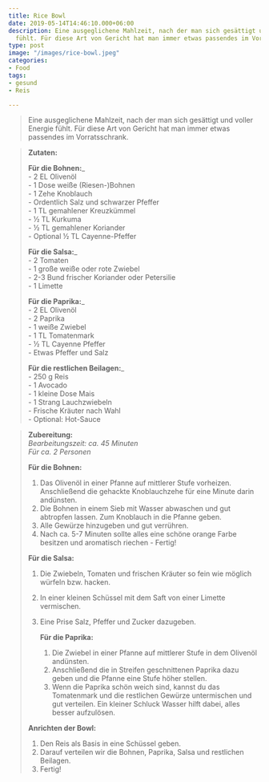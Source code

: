 ```yaml
---
title: Rice Bowl
date: 2019-05-14T14:46:10.000+06:00
description: Eine ausgeglichene Mahlzeit, nach der man sich gesättigt und voller Energie
  fühlt. Für diese Art von Gericht hat man immer etwas passendes im Vorratsschrank.
type: post
image: "/images/rice-bowl.jpeg"
categories:
- Food
tags:
- gesund
- Reis

---
```

> Eine ausgeglichene Mahlzeit, nach der man sich gesättigt und voller Energie fühlt. Für diese Art von Gericht hat man immer etwas passendes im Vorratsschrank.

> **Zutaten:**
>
> **Für die Bohnen:**_  
> \- 2 EL Olivenöl  
> \- 1 Dose weiße (Riesen-)Bohnen  
> \- 1 Zehe Knoblauch  
> \- Ordentlich Salz und schwarzer Pfeffer  
> \- 1 TL gemahlener Kreuzkümmel  
> \- ½ TL Kurkuma  
> \- ½ TL gemahlener Koriander  
> \- Optional ½ TL Cayenne-Pfeffer
>
> **Für die Salsa:**_  
> \- 2 Tomaten  
> \- 1 große weiße oder rote Zwiebel  
> \- 2-3 Bund frischer Koriander oder Petersilie  
> \- 1 Limette
>
> **Für die Paprika:**_  
> \- 2 EL Olivenöl  
> \- 2 Paprika  
> \- 1 weiße Zwiebel  
> \- 1 TL Tomatenmark  
> \- ½ TL Cayenne Pfeffer  
> \- Etwas Pfeffer und Salz
>
> **Für die restlichen Beilagen:**_  
> \- 250 g Reis  
> \- 1 Avocado  
> \- 1 kleine Dose Mais  
> \- 1 Strang Lauchzwiebeln  
> \- Frische Kräuter nach Wahl  
> \- Optional: Hot-Sauce

> **Zubereitung:**  
> _Bearbeitungszeit: ca. 45 Minuten  
> Für ca. 2 Personen_  
>   
> **Für die Bohnen:**
>
> 1. Das Olivenöl in einer Pfanne auf mittlerer Stufe vorheizen. Anschließend die gehackte Knoblauchzehe für eine Minute darin andünsten.
> 2. Die Bohnen in einem Sieb mit Wasser abwaschen und gut abtropfen lassen. Zum Knoblauch in die Pfanne geben.
> 3. Alle Gewürze hinzugeben und gut verrühren.
> 4. Nach ca. 5-7 Minuten sollte alles eine schöne orange Farbe besitzen und aromatisch riechen - Fertig!
>
> **Für die Salsa:**
>
> 1. Die Zwiebeln, Tomaten und frischen Kräuter so fein wie möglich würfeln bzw. hacken.
> 2. In einer kleinen Schüssel mit dem Saft von einer Limette vermischen.
> 3. Eine Prise Salz, Pfeffer und Zucker dazugeben.
>
>    **Für die Paprika:**
>    1. Die Zwiebel in einer Pfanne auf mittlerer Stufe in dem Olivenöl andünsten.
>    2. Anschließend die in Streifen geschnittenen Paprika dazu geben und die Pfanne eine Stufe höher stellen.
>    3. Wenn die Paprika schön weich sind, kannst du das Tomatenmark und die restlichen Gewürze untermischen und gut verteilen. Ein kleiner Schluck Wasser hilft dabei, alles besser aufzulösen.
>
> **Anrichten der Bowl:**
>
> 1. Den Reis als Basis in eine Schüssel geben.
> 2. Darauf verteilen wir die Bohnen, Paprika, Salsa und restlichen Beilagen.
> 3. Fertig!